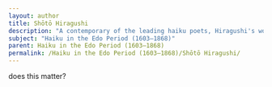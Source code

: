 ```yaml
---
layout: author
title: Shōtō Hiragushi
description: "A contemporary of the leading haiku poets, Hiragushi's work often focused on the nuances of nature across different seasons."
subject: "Haiku in the Edo Period (1603–1868)"
parent: Haiku in the Edo Period (1603–1868)
permalink: /Haiku in the Edo Period (1603–1868)/Shōtō Hiragushi/
---
```


does this matter?
